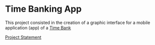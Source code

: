 # Time Banking App

This project consisted in the creation of a graphic interface for a mobile application (app) of a [Time Bank](https://www.investopedia.com/terms/t/time-banking.asp)

[Project Statement](docs/bake-off-1.pdf)
